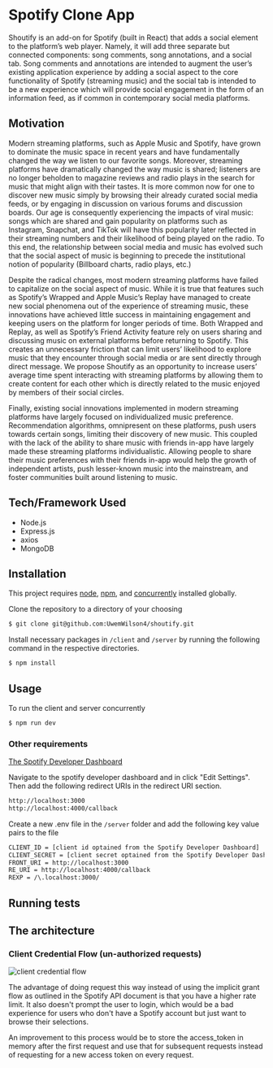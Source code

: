 # Spotify Clone App
Shoutify is an add-on for Spotify (built in React) that adds a social element to the platform’s web player. Namely, it will add three separate but connected components: song comments, song annotations, and a social tab. Song comments and annotations are intended to augment the user’s existing application experience by adding a social aspect to the core functionality of Spotify (streaming music) and the social tab is intended to be a new experience which will provide social engagement in the form of an information feed, as if common in contemporary social media platforms. 

## Motivation
Modern streaming platforms, such as Apple Music and Spotify, have grown to dominate the music space in recent years and have fundamentally changed the way we listen to our favorite songs. Moreover, streaming platforms have dramatically changed the way music is shared; listeners are no longer beholden to magazine reviews and radio plays in the search for music that might align with their tastes. It is more common now for one to discover new music simply by browsing their already curated social media feeds, or by engaging in discussion on various forums and discussion boards. Our age is consequently experiencing the impacts of viral music: songs which are shared and gain popularity on platforms such as Instagram, Snapchat, and TikTok will have this popularity later reflected in their streaming numbers and their likelihood of being played on the radio. To this end, the relationship between social media and music has evolved such that the social aspect of music is beginning to precede the institutional notion of popularity (Billboard charts, radio plays, etc.)

Despite the radical changes, most modern streaming platforms have failed to capitalize on the social aspect of music. While it is true that features such as Spotify’s Wrapped and Apple Music’s Replay have managed to create new social phenomena out of the experience of streaming music, these innovations have achieved little success in maintaining engagement and keeping users on the platform for longer periods of time. Both Wrapped and Replay, as well as Spotify’s Friend Activity feature rely on users sharing and discussing music on external platforms before returning to Spotify. This creates an unnecessary friction that can limit users’ likelihood to explore music that they encounter through social media or are sent directly through direct message. We propose Shoutify as an opportunity to increase users’ average time spent interacting with streaming platforms by allowing them to create content for each other which is directly related to the music enjoyed by members of their social circles.

Finally, existing social innovations implemented in modern streaming platforms have largely focused on individualized music preference. Recommendation algorithms, omnipresent on these platforms, push users towards certain songs, limiting their discovery of new music. This coupled with the lack of the ability to share music with friends in-app have largely made these streaming platforms individualistic. Allowing people to share their music preferences with their friends in-app would help the growth of independent artists, push lesser-known music into the mainstream, and foster communities built around listening to music.

## Tech/Framework Used
* Node.js
* Express.js
* axios
* MongoDB

## Installation
This project requires [node](http://nodejs.org), [npm](https://npmjs.com), and [concurrently](https://www.npmjs.com/package/concurrently#installation) installed globally. 

Clone the repository to a directory of your choosing

```sh
$ git clone git@github.com:UwemWilson4/shoutify.git
```
Install necessary packages in `/client` and `/server` by running the following command in the respective directories.

```sh
$ npm install 
```

## Usage

To run the client and server concurrently

```sh
$ npm run dev
```

### **Other requirements**
[The Spotify Developer Dashboard](https://developer.spotify.com/dashboard/login)

Navigate to the spotify developer dashboard and in click "Edit Settings". Then add the following redirect URIs in the redirect URI section.

```sh
http://localhost:3000
http://localhost:4000/callback
```


Create a new .env file in the `/server` folder and add the following key value pairs to the file

```sh
CLIENT_ID = [client id optained from the Spotify Developer Dashboard]
CLIENT_SECRET = [client secret optained from the Spotify Developer Dashboard]
FRONT_URI = http://localhost:3000
RE_URI = http://localhost:4000/callback
REXP = /\.localhost:3000/
```

## Running tests


## The architecture
### Client Credential Flow (un-authorized requests)

![client credential flow](demo/unauthed.png)

The advantage of doing request this way instead of using the implicit grant flow as outlined in the Spotify API document is that you have a higher rate limit. It also doesn't prompt the user to login, which would be a bad experience for users who don't have a Spotify account but just want to browse their selections. 

An improvement to this process would be to store the access_token in memory after the first request and use that for subsequent requests instead of requesting for a new access token on every request.
